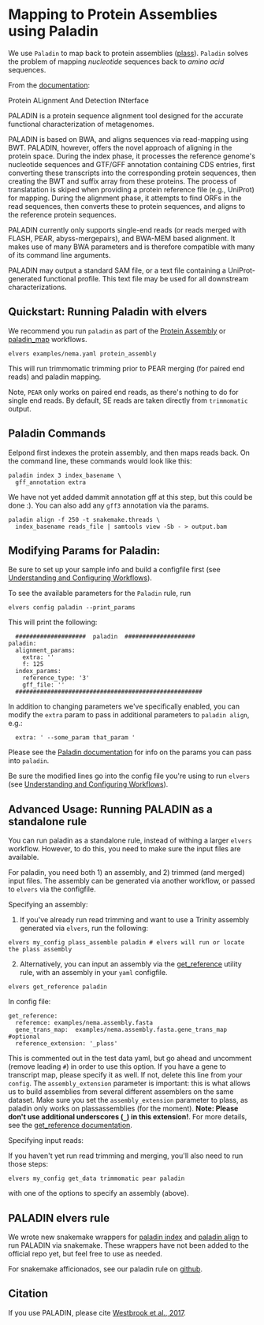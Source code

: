# Mapping to Protein Assemblies using Paladin

We use `Paladin` to map back to protein assemblies ([plass](plass.md)). `Paladin` solves the problem of mapping *nucleotide* sequences back to *amino acid* sequences.

From the [documentation](https://github.com/twestbrookunh/paladin):

Protein ALignment And Detection INterface

PALADIN is a protein sequence alignment tool designed for the accurate functional characterization of metagenomes.

PALADIN is based on BWA, and aligns sequences via read-mapping using BWT. PALADIN, however, offers the novel approach of aligning in the protein space. During the index phase, it processes the reference genome's nucleotide sequences and GTF/GFF annotation containing CDS entries, first converting these transcripts into the corresponding protein sequences, then creating the BWT and suffix array from these proteins. The process of translatation is skiped when providing a protein reference file (e.g., UniProt) for mapping. During the alignment phase, it attempts to find ORFs in the read sequences, then converts these to protein sequences, and aligns to the reference protein sequences.

PALADIN currently only supports single-end reads (or reads merged with FLASH, PEAR, abyss-mergepairs), and BWA-MEM based alignment. It makes use of many BWA parameters and is therefore compatible with many of its command line arguments.

PALADIN may output a standard SAM file, or a text file containing a UniProt-generated functional profile. This text file may be used for all downstream characterizations.

## Quickstart: Running Paladin with elvers

We recommend you run `paladin` as part of the [Protein Assembly](protein_assembly_workflow.md) or [paladin_map](paladin_map.md) workflows.

```
elvers examples/nema.yaml protein_assembly
```
This will run trimmomatic trimming prior to PEAR merging (for paired end reads) and paladin mapping. 

Note, `PEAR` only works on paired end reads, as there's nothing to do for single end reads. By default, SE reads are taken directly from `trimmomatic` output.

## Paladin Commands

Eelpond first indexes the protein assembly, and then maps reads back. On the command line, these commands would look like this: 
```
paladin index 3 index_basename \ 
  gff_annotation extra
```
We have not yet added dammit annotation gff at this step, but this could be done :). You can also add any `gff3` annotation via the params.

```
paladin align -f 250 -t snakemake.threads \
  index_basename reads_file | samtools view -Sb - > output.bam
```

## Modifying Params for Paladin:

Be sure to set up your sample info and build a configfile first (see [Understanding and Configuring Workflows](configure.md)).

To see the available parameters for the `Paladin` rule, run
```
elvers config paladin --print_params
```
This will print the following:
```
  ####################  paladin  ####################
paladin:
  alignment_params:
    extra: ''
    f: 125
  index_params:
    reference_type: '3'
    gff_file: '' 
  #####################################################
```
In addition to changing parameters we've specifically enabled, you can modify the `extra` param to pass in additional parameters to `paladin align`,  e.g.:
```
  extra: ' --some_param that_param '
```
Please see the [Paladin documentation](https://github.com/twestbrookunh/paladin) for info on the params you can pass into `paladin`.

Be sure the modified lines go into the config file you're using to run `elvers` (see [Understanding and Configuring Workflows](configure.md)).

## Advanced Usage: Running PALADIN as a standalone rule

You can run paladin as a standalone rule, instead of withing a larger `elvers` workflow. However, to do this, you need to make sure the input files are available.

For paladin, you need both 1) an assembly, and 2) trimmed (and merged) input files. The assembly can be generated via another workflow, or passed to `elvers` via the configfile.

Specifying an assembly:

  1) If you've already run read trimming and want to use a Trinity assembly generated via `elvers`, run the following:
    
    elvers my_config plass_assemble paladin # elvers will run or locate the plass assembly

  2) Alternatively, you can input an assembly via the [get_reference](get_reference.md) utility rule, with an assembly in your `yaml` configfile.
    
    elvers get_reference paladin
    
  In config file:

    get_reference:
      referemce: examples/nema.assembly.fasta
      gene_trans_map:  examples/nema.assembly.fasta.gene_trans_map #optional
      reference_extension: '_plass'
    

This is commented out in the test data yaml, but go ahead and uncomment (remove leading `#`) in order to use this option. If you have a gene to transcript map, please specify it as well. If not, delete this line from    your `config`. The `assembly_extension` parameter is important: this is what allows us to build assemblies from several different assemblers on the same dataset. Make sure you set the `assembly_extension` parameter to plass, as paladin only works on plassassemblies (for the
    moment). **Note: Please don't use additional underscores (`_`) in this extension!**. For more details, see the [get_reference documentation](get_reference.md).

Specifying input reads:

If you haven't yet run read trimming and merging, you'll also need to run those steps:
```
elvers my_config get_data trimmomatic pear paladin
```
with one of the options to specify an assembly (above).


## PALADIN elvers rule

We wrote new snakemake wrappers for [paladin index](https://github.com/dib-lab/elvers/blob/master/rules/paladin/paladin-index.py) and [paladin align](https://github.com/dib-lab/elvers/blob/master/rules/paladin/paladin-align.py) to run PALADIN via snakemake. These wrappers have not been added to the official repo yet, but feel free to use as needed.

For snakemake afficionados, see our paladin rule on [github](https://github.com/dib-lab/elvers/blob/master/rules/paladin/paladin.rule).

## Citation

If you use PALADIN, please cite [Westbrook et al., 2017](https://www.ncbi.nlm.nih.gov/pmc/articles/PMC5423455/).

